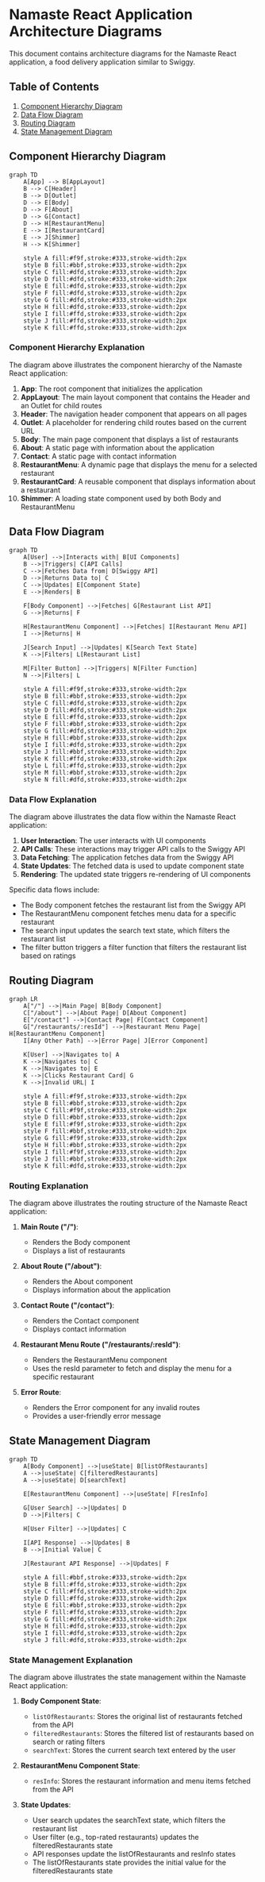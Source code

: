 # Namaste React Application Architecture Diagrams

This document contains architecture diagrams for the Namaste React application, a food delivery application similar to Swiggy.

## Table of Contents
1. [Component Hierarchy Diagram](#component-hierarchy-diagram)
2. [Data Flow Diagram](#data-flow-diagram)
3. [Routing Diagram](#routing-diagram)
4. [State Management Diagram](#state-management-diagram)

## Component Hierarchy Diagram

```mermaid
graph TD
    A[App] --> B[AppLayout]
    B --> C[Header]
    B --> D[Outlet]
    D --> E[Body]
    D --> F[About]
    D --> G[Contact]
    D --> H[RestaurantMenu]
    E --> I[RestaurantCard]
    E --> J[Shimmer]
    H --> K[Shimmer]
    
    style A fill:#f9f,stroke:#333,stroke-width:2px
    style B fill:#bbf,stroke:#333,stroke-width:2px
    style C fill:#dfd,stroke:#333,stroke-width:2px
    style D fill:#dfd,stroke:#333,stroke-width:2px
    style E fill:#dfd,stroke:#333,stroke-width:2px
    style F fill:#dfd,stroke:#333,stroke-width:2px
    style G fill:#dfd,stroke:#333,stroke-width:2px
    style H fill:#dfd,stroke:#333,stroke-width:2px
    style I fill:#ffd,stroke:#333,stroke-width:2px
    style J fill:#ffd,stroke:#333,stroke-width:2px
    style K fill:#ffd,stroke:#333,stroke-width:2px
```

### Component Hierarchy Explanation

The diagram above illustrates the component hierarchy of the Namaste React application:

1. **App**: The root component that initializes the application
2. **AppLayout**: The main layout component that contains the Header and an Outlet for child routes
3. **Header**: The navigation header component that appears on all pages
4. **Outlet**: A placeholder for rendering child routes based on the current URL
5. **Body**: The main page component that displays a list of restaurants
6. **About**: A static page with information about the application
7. **Contact**: A static page with contact information
8. **RestaurantMenu**: A dynamic page that displays the menu for a selected restaurant
9. **RestaurantCard**: A reusable component that displays information about a restaurant
10. **Shimmer**: A loading state component used by both Body and RestaurantMenu

## Data Flow Diagram

```mermaid
graph TD
    A[User] -->|Interacts with| B[UI Components]
    B -->|Triggers| C[API Calls]
    C -->|Fetches Data from| D[Swiggy API]
    D -->|Returns Data to| C
    C -->|Updates| E[Component State]
    E -->|Renders| B
    
    F[Body Component] -->|Fetches| G[Restaurant List API]
    G -->|Returns| F
    
    H[RestaurantMenu Component] -->|Fetches| I[Restaurant Menu API]
    I -->|Returns| H
    
    J[Search Input] -->|Updates| K[Search Text State]
    K -->|Filters| L[Restaurant List]
    
    M[Filter Button] -->|Triggers| N[Filter Function]
    N -->|Filters| L
    
    style A fill:#f9f,stroke:#333,stroke-width:2px
    style B fill:#bbf,stroke:#333,stroke-width:2px
    style C fill:#dfd,stroke:#333,stroke-width:2px
    style D fill:#dfd,stroke:#333,stroke-width:2px
    style E fill:#ffd,stroke:#333,stroke-width:2px
    style F fill:#bbf,stroke:#333,stroke-width:2px
    style G fill:#dfd,stroke:#333,stroke-width:2px
    style H fill:#bbf,stroke:#333,stroke-width:2px
    style I fill:#dfd,stroke:#333,stroke-width:2px
    style J fill:#bbf,stroke:#333,stroke-width:2px
    style K fill:#ffd,stroke:#333,stroke-width:2px
    style L fill:#ffd,stroke:#333,stroke-width:2px
    style M fill:#bbf,stroke:#333,stroke-width:2px
    style N fill:#dfd,stroke:#333,stroke-width:2px
```

### Data Flow Explanation

The diagram above illustrates the data flow within the Namaste React application:

1. **User Interaction**: The user interacts with UI components
2. **API Calls**: These interactions may trigger API calls to the Swiggy API
3. **Data Fetching**: The application fetches data from the Swiggy API
4. **State Updates**: The fetched data is used to update component state
5. **Rendering**: The updated state triggers re-rendering of UI components

Specific data flows include:
- The Body component fetches the restaurant list from the Swiggy API
- The RestaurantMenu component fetches menu data for a specific restaurant
- The search input updates the search text state, which filters the restaurant list
- The filter button triggers a filter function that filters the restaurant list based on ratings

## Routing Diagram

```mermaid
graph LR
    A["/"] -->|Main Page| B[Body Component]
    C["/about"] -->|About Page| D[About Component]
    E["/contact"] -->|Contact Page| F[Contact Component]
    G["/restaurants/:resId"] -->|Restaurant Menu Page| H[RestaurantMenu Component]
    I[Any Other Path] -->|Error Page| J[Error Component]
    
    K[User] -->|Navigates to| A
    K -->|Navigates to| C
    K -->|Navigates to| E
    K -->|Clicks Restaurant Card| G
    K -->|Invalid URL| I
    
    style A fill:#f9f,stroke:#333,stroke-width:2px
    style B fill:#bbf,stroke:#333,stroke-width:2px
    style C fill:#f9f,stroke:#333,stroke-width:2px
    style D fill:#bbf,stroke:#333,stroke-width:2px
    style E fill:#f9f,stroke:#333,stroke-width:2px
    style F fill:#bbf,stroke:#333,stroke-width:2px
    style G fill:#f9f,stroke:#333,stroke-width:2px
    style H fill:#bbf,stroke:#333,stroke-width:2px
    style I fill:#f9f,stroke:#333,stroke-width:2px
    style J fill:#bbf,stroke:#333,stroke-width:2px
    style K fill:#dfd,stroke:#333,stroke-width:2px
```

### Routing Explanation

The diagram above illustrates the routing structure of the Namaste React application:

1. **Main Route ("/")**:
   - Renders the Body component
   - Displays a list of restaurants

2. **About Route ("/about")**:
   - Renders the About component
   - Displays information about the application

3. **Contact Route ("/contact")**:
   - Renders the Contact component
   - Displays contact information

4. **Restaurant Menu Route ("/restaurants/:resId")**:
   - Renders the RestaurantMenu component
   - Uses the resId parameter to fetch and display the menu for a specific restaurant

5. **Error Route**:
   - Renders the Error component for any invalid routes
   - Provides a user-friendly error message

## State Management Diagram

```mermaid
graph TD
    A[Body Component] -->|useState| B[listOfRestaurants]
    A -->|useState| C[filteredRestaurants]
    A -->|useState| D[searchText]
    
    E[RestaurantMenu Component] -->|useState| F[resInfo]
    
    G[User Search] -->|Updates| D
    D -->|Filters| C
    
    H[User Filter] -->|Updates| C
    
    I[API Response] -->|Updates| B
    B -->|Initial Value| C
    
    J[Restaurant API Response] -->|Updates| F
    
    style A fill:#bbf,stroke:#333,stroke-width:2px
    style B fill:#ffd,stroke:#333,stroke-width:2px
    style C fill:#ffd,stroke:#333,stroke-width:2px
    style D fill:#ffd,stroke:#333,stroke-width:2px
    style E fill:#bbf,stroke:#333,stroke-width:2px
    style F fill:#ffd,stroke:#333,stroke-width:2px
    style G fill:#dfd,stroke:#333,stroke-width:2px
    style H fill:#dfd,stroke:#333,stroke-width:2px
    style I fill:#dfd,stroke:#333,stroke-width:2px
    style J fill:#dfd,stroke:#333,stroke-width:2px
```

### State Management Explanation

The diagram above illustrates the state management within the Namaste React application:

1. **Body Component State**:
   - `listOfRestaurants`: Stores the original list of restaurants fetched from the API
   - `filteredRestaurants`: Stores the filtered list of restaurants based on search or rating filters
   - `searchText`: Stores the current search text entered by the user

2. **RestaurantMenu Component State**:
   - `resInfo`: Stores the restaurant information and menu items fetched from the API

3. **State Updates**:
   - User search updates the searchText state, which filters the restaurant list
   - User filter (e.g., top-rated restaurants) updates the filteredRestaurants state
   - API responses update the listOfRestaurants and resInfo states
   - The listOfRestaurants state provides the initial value for the filteredRestaurants state